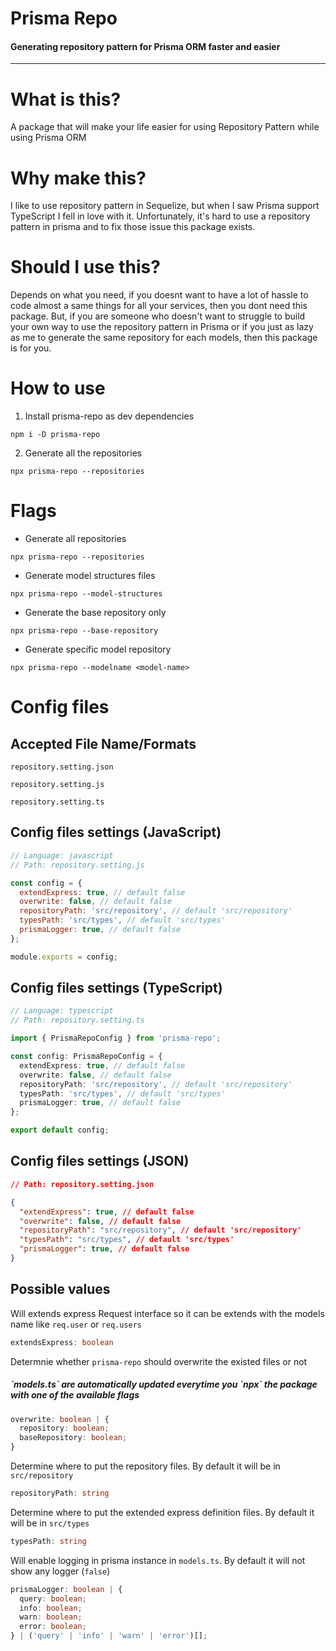 # Prisma Repo
#### Generating repository pattern for Prisma ORM faster and easier

---

# What is this?
A package that will make your life easier for using Repository Pattern while using Prisma ORM

# Why make this?
I like to use repository pattern in Sequelize, but when I saw Prisma support TypeScript I fell in love with it. Unfortunately, it's hard to use a repository pattern in prisma and to fix those issue this package exists.

# Should I use this?
Depends on what you need, if you doesnt want to have a lot of hassle to code almost a same things for all your services, then you dont need this package. But, if you are someone who doesn't want to struggle to build your own way to use the repository pattern in Prisma or if you just as lazy as me to generate the same repository for each models, then this package is for you.


# How to use
1. Install prisma-repo as dev dependencies
```
npm i -D prisma-repo
```
2. Generate all the repositories
```
npx prisma-repo --repositories
```

# Flags
* Generate all repositories
```
npx prisma-repo --repositories
```

* Generate model structures files
```
npx prisma-repo --model-structures
```

* Generate the base repository only
```
npx prisma-repo --base-repository
```

* Generate specific model repository
```
npx prisma-repo --modelname <model-name>
```


# Config files
## Accepted File Name/Formats
```
repository.setting.json

repository.setting.js

repository.setting.ts
```

## Config files settings (JavaScript)
```js
// Language: javascript
// Path: repository.setting.js

const config = {
  extendExpress: true, // default false
  overwrite: false, // default false
  repositoryPath: 'src/repository', // default 'src/repository'
  typesPath: 'src/types', // default 'src/types'
  prismaLogger: true, // default false
};

module.exports = config;
```

## Config files settings (TypeScript)
```ts
// Language: typescript
// Path: repository.setting.ts

import { PrismaRepoConfig } from 'prisma-repo';

const config: PrismaRepoConfig = {
  extendExpress: true, // default false
  overwrite: false, // default false
  repositoryPath: 'src/repository', // default 'src/repository'
  typesPath: 'src/types', // default 'src/types'
  prismaLogger: true, // default false
};

export default config;
```

## Config files settings (JSON)
```json
// Path: repository.setting.json

{
  "extendExpress": true, // default false
  "overwrite": false, // default false
  "repositoryPath": "src/repository", // default 'src/repository'
  "typesPath": "src/types", // default 'src/types'
  "prismaLogger": true, // default false
}
```

## Possible values
Will extends express Request interface so it can be extends with the models name like `req.user` or `req.users`
``` ts
extendsExpress: boolean
```

Determnie whether `prisma-repo` should overwrite the existed files or not

<h5>`models.ts` are automatically updated everytime you `npx` the package with one of the available flags</h5>

```ts
overwrite: boolean | {
  repository: boolean;
  baseRepository: boolean;
}
```
Determine where to put the repository files. By default it will be in `src/repository`

```ts
repositoryPath: string
```
Determine where to put the extended express definition files. By default it will be in `src/types`

```ts
typesPath: string
```
Will enable logging in prisma instance in `models.ts`. By default it will not show any logger (`false`)
```ts
prismaLogger: boolean | {
  query: boolean;
  info: boolean;
  warn: boolean;
  error: boolean;
} | ('query' | 'info' | 'warn' | 'error')[];
```

